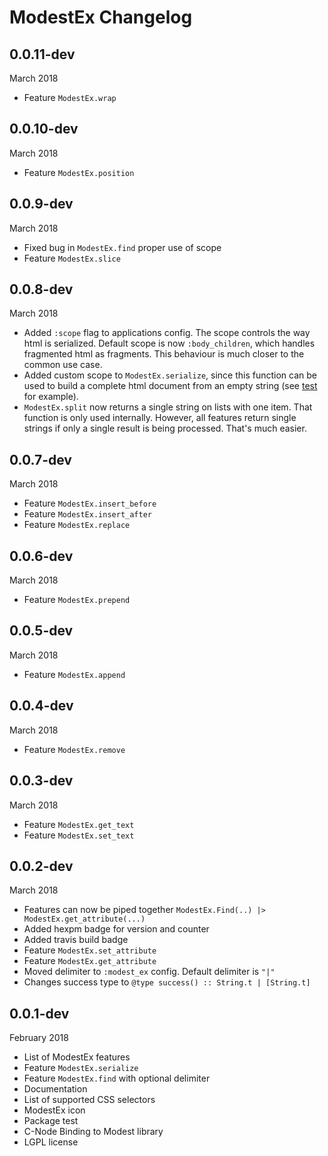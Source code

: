 # ModestEx Changelog

## 0.0.11-dev

March 2018

- Feature `ModestEx.wrap`

## 0.0.10-dev

March 2018

- Feature `ModestEx.position`

## 0.0.9-dev

March 2018

- Fixed bug in `ModestEx.find` proper use of scope
- Feature `ModestEx.slice`

## 0.0.8-dev

March 2018

- Added `:scope` flag to applications config. The scope controls the way html is serialized. Default scope is now `:body_children`, which handles fragmented html as fragments. This behaviour is much closer to the common use case.
- Added custom scope to `ModestEx.serialize`, since this function can be used to build a complete html document from an empty string (see [test](https://github.com/f34nk/modest_ex/blob/master/test/modest_ex_serialize_test.exs#L5-L8) for example).
- `ModestEx.split` now returns a single string on lists with one item. That function is only used internally. However, all features return single strings if only a single result is being processed. That's much easier.

## 0.0.7-dev

March 2018

- Feature `ModestEx.insert_before`
- Feature `ModestEx.insert_after`
- Feature `ModestEx.replace`

## 0.0.6-dev

March 2018

- Feature `ModestEx.prepend`

## 0.0.5-dev

March 2018

- Feature `ModestEx.append`

## 0.0.4-dev

March 2018

- Feature `ModestEx.remove`

## 0.0.3-dev

March 2018

- Feature `ModestEx.get_text`
- Feature `ModestEx.set_text`

## 0.0.2-dev

March 2018

- Features can now be piped together `ModestEx.Find(..) |> ModestEx.get_attribute(...)`
- Added hexpm badge for version and counter
- Added travis build badge
- Feature `ModestEx.set_attribute`
- Feature `ModestEx.get_attribute`
- Moved delimiter to `:modest_ex` config. Default delimiter is `"|"`
- Changes success type to `@type success() :: String.t | [String.t]`

## 0.0.1-dev

February 2018

- List of ModestEx features
- Feature `ModestEx.serialize`
- Feature `ModestEx.find` with optional delimiter
- Documentation
- List of supported CSS selectors
- ModestEx icon
- Package test
- C-Node Binding to Modest library
- LGPL license